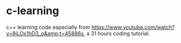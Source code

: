 # c-learning
c++ learning code especially from https://www.youtube.com/watch?v=8jLOx1hD3_o&amp;t=45886s, a 31 hours coding tutorial.
